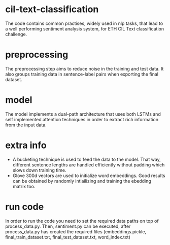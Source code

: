 # cil-text-classification
The code contains common practises, widely used in nlp tasks, that lead to a well performing sentiment analysis system, for ETH CIL Text classification challenge.

# preprocessing
The preprocessing step aims to reduce noise in the training and test data. It also groups training data in sentence-label pairs when exporting the final dataset.

# model 
The model implements a dual-path architecture that uses both LSTMs and self implemented attention techniques in order to extract rich information from the input data.

# extra info
* A bucketing technique is used to feed the data to the model. That way, different sentence lengths are handled efficiently without padding which slows down training time. 
* Glove 300d vectors are used to initialize word embeddings. Good results can be obtained by randomly intiailizing and training the ebedding matrix too.

# run code
In order to run the code you need to set the required data paths on top of process_data.py. Then, sentiment.py can be executed, after process_data.py has created the required files (embeddings.pickle, final_train_dataset.txt, final_test_dataset.txt, word_index.txt)
